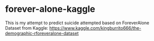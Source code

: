 # forever-alone-kaggle

This is my attempt to predict suicide attempted based on ForeverAlone Dataset from Kaggle: https://www.kaggle.com/kingburrito666/the-demographic-rforeveralone-dataset